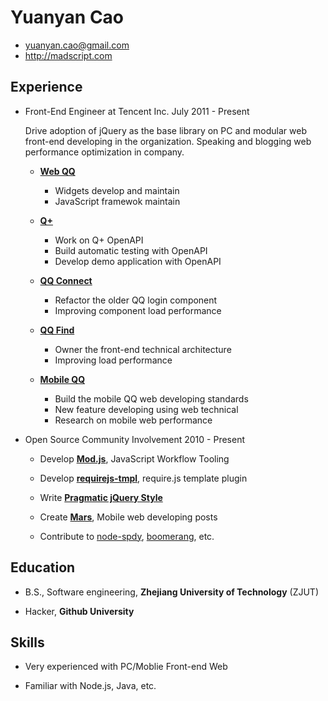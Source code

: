 Yuanyan Cao
===========

* <yuanyan.cao@gmail.com>
* http://madscript.com

Experience
----------
*   Front-End Engineer at Tencent Inc. July 2011 - Present
    
    Drive adoption of jQuery as the base library on PC and modular web front-end developing in the organization. Speaking and blogging web performance optimization in company. 

    -   **[Web QQ](http://web.qq.com)**

        *   Widgets develop and maintain
        *   JavaScript framewok maintain

    -   **[Q+](http://www.qplus.com/)**
        
        *   Work on Q+ OpenAPI
        *   Build automatic testing with OpenAPI
        *   Develop demo application with OpenAPI 

    -   **[QQ Connect](http://connect.qq.com)**
        
        *   Refactor the older QQ login component
        *   Improving component load performance   

    -   **[QQ Find](http://find.qq.com)**
        
        *   Owner the front-end technical architecture
        *   Improving load performance

    -   **[Mobile QQ](http://mobile.qq.com)**

        *   Build the mobile QQ web developing standards
        *   New feature developing using web technical
        *   Research on mobile web performance


*   Open Source Community Involvement 2010 - Present

    -   Develop **[Mod.js](http://madscript.com/modjs)**, JavaScript Workflow Tooling

    -   Develop **[requirejs-tmpl](https://github.com/modulejs/requirejs-tmpl)**, require.js template plugin 

    -   Write **[Pragmatic jQuery Style](https://github.com/modulejs/pragmatic-jquery)**

    -   Create **[Mars](https://github.com/AlloyTeam/Mars)**, Mobile web developing posts

    -   Contribute to [node-spdy](https://github.com/indutny/node-spdy), [boomerang](https://github.com/bluesmoon/boomerang), etc.

Education
---------

*   B.S., Software engineering, **Zhejiang University of Technology** (ZJUT)

*   Hacker, **Github University**

Skills
------

*   Very experienced with PC/Moblie Front-end Web

*   Familiar with Node.js, Java, etc.
